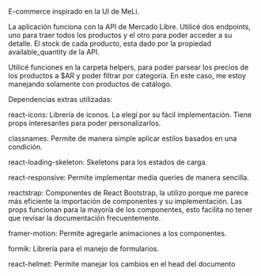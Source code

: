 E-commerce inspirado en la UI de MeLi.

La aplicación funciona con la API de Mercado Libre. Utilicé dos endpoints, uno para traer todos los productos y el otro para poder acceder a su detalle. El stock de cada producto, esta dado por la propiedad available_quantity de la API.

Utilicé funciones en la carpeta helpers, para poder parsear los precios de los productos a $AR y poder filtrar por categoría. En este caso, me estoy manejando solamente con productos de catálogo.

Dependencias extras utilizadas:

react-icons: Librería de iconos. La elegí por su fácil implementación. Tiene props interesantes para poder personalizarlos.

classnames: Permite de manera simple aplicar estilos basados en una condición.

react-loading-skeleton: Skeletons para los estados de carga.

react-responsive: Permite implementar media queries de manera sencilla.

reactstrap: Componentes de React Bootstrap, la utilizo porque me parece más eficiente
la importación de componentes y su implementación. Las props funcionan para la mayoría de los componentes, esto facilita no tener que revisar la documentación frecuentemente.

framer-motion: Permite agregarle animaciones a los componentes.

formik: Librería para el manejo de formularios.

react-helmet: Permite manejar los cambios en el head del documento

